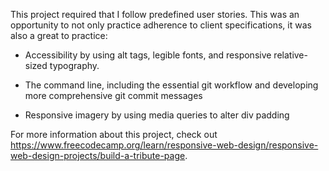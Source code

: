 This project required that I follow predefined user stories. This was an opportunity to not only practice adherence to client specifications, it was also a great to practice:

- Accessibility by using alt tags, legible fonts, and responsive relative-sized typography.

- The command line, including the essential git workflow and developing more comprehensive git commit messages

- Responsive imagery by using media queries to alter div padding

For more information about this project, check out https://www.freecodecamp.org/learn/responsive-web-design/responsive-web-design-projects/build-a-tribute-page.
